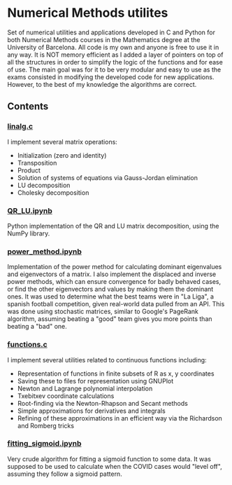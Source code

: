 # Numerical Methods utilites

Set of numerical utilities and applications developed in C and Python for both Numerical Methods courses in the Mathematics degree at the University of Barcelona. All code is my own and anyone is free to use it in any way. It is NOT memory efficient as I added a layer of pointers on top of all the structures in order to simplify the logic of the functions and for ease of use. The main goal was for it to be very modular and easy to use as the exams consisted in modifying the developed code for new applications. However, to the best of my knowledge the algorithms are correct.

## Contents

### [linalg.c](https://github.com/ferranEspuna/numerical_methods/blob/main/linalg.c)
I implement several matrix operations:
- Initialization (zero and identity)
- Transposition
- Product 
- Solution of systems of equations via Gauss-Jordan elimination
- LU decomposition
- Cholesky decomposition

### [QR_LU.ipynb](https://github.com/ferranEspuna/numerical_methods/blob/main/QR_LU.ipynb)
Python implementation of the QR and LU matrix decomposition, using the NumPy library.

### [power_method.ipynb](https://github.com/ferranEspuna/numerical_methods/blob/main/power_method.ipynb)
Implementation of the power method for calculating dominant eigenvalues and eigenvectors of a matrix. I also implement the displaced and inverse power methods, which can ensure convergence for badly behaved cases, or find the other eigenvectors and values by making them the dominant ones. It was used to determine what the best teams were in "La Liga", a spanish football competition, given real-world data pulled from an API. This was done using stochastic matrices, similar to Google's PageRank algorithm, assuming beating a "good" team gives you more points than beating a "bad" one.


### [functions.c](https://github.com/ferranEspuna/numerical_methods/blob/main/functions.c)
I implement several utilities related to continuous functions including:
- Representation of functions in finite subsets of R as x, y coordinates
- Saving these to files for representation using GNUPlot
- Newton and Lagrange polynomial interpolation
- Txebitxev coordinate calculations
- Root-finding via the Newton-Rhapson and Secant methods
- Simple approximations for derivatives and integrals
- Refining of these approximations in an efficient way via the Richardson and Romberg tricks

### [fitting_sigmoid.ipynb](https://github.com/ferranEspuna/numerical_methods/blob/main/fitting_sigmoid.ipynb)
Very crude algorithm for fitting a sigmoid function to some data. It was supposed to be used to calculate when the COVID cases would "level off", assuming they follow a sigmoid pattern.
